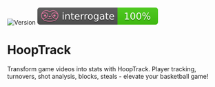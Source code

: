 ![Version](https://img.shields.io/badge/python-3.11-brightgreen)
![Interrogate Status](assets/interrogate_badge.svg)

# HoopTrack

Transform game videos into stats with HoopTrack. Player tracking, turnovers, shot analysis, blocks, steals - elevate your basketball game!
